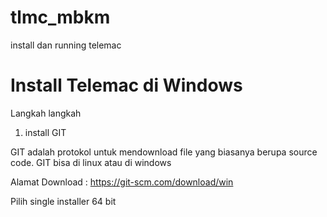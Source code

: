 # tlmc_mbkm
install dan running telemac 


# Install Telemac di Windows

Langkah langkah

1. install GIT

GIT adalah protokol untuk mendownload file yang biasanya berupa source code. GIT bisa di linux atau di windows

Alamat Download : https://git-scm.com/download/win

Pilih single installer 64 bit

